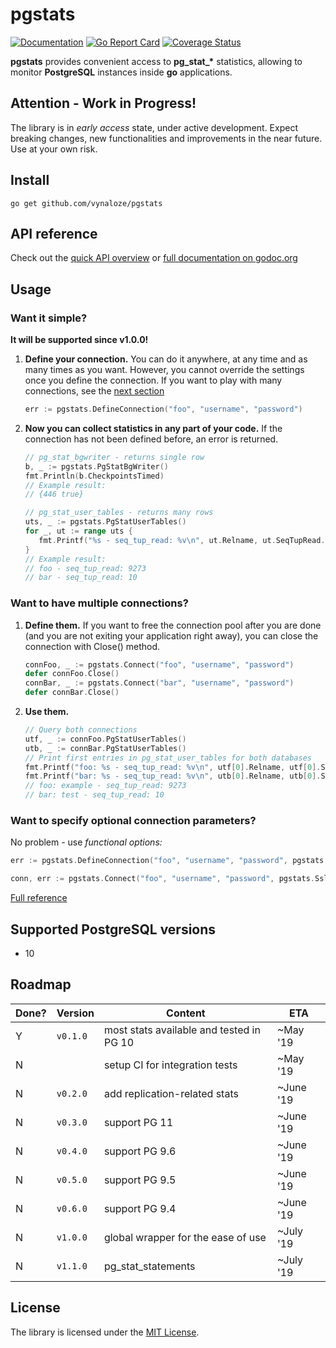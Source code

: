 # pgstats
[![Documentation](https://godoc.org/github.com/vynaloze/pgstats?status.svg)](https://godoc.org/github.com/vynaloze/pgstats)
[![Go Report Card](https://goreportcard.com/badge/github.com/vynaloze/pgstats)](https://goreportcard.com/report/github.com/vynaloze/pgstats)
[![Coverage Status](https://coveralls.io/repos/github/vynaloze/pgstats/badge.svg?branch=master)](https://coveralls.io/github/vynaloze/pgstats?branch=master)

**pgstats** provides convenient access to **pg_stat_&ast;** statistics, allowing to monitor **PostgreSQL** instances inside **go** applications.

## Attention - Work in Progress!
The library is in _early access_ state, under active development. 
Expect breaking changes, new functionalities and improvements in the near future. 
Use at your own risk.

## Install
`go get github.com/vynaloze/pgstats`

## API reference
Check out the [quick API overview](doc/api.md) or [full documentation on godoc.org](https://godoc.org/github.com/vynaloze/pgstats)

## Usage
### Want it simple?
**It will be supported since v1.0.0!**

1. **Define your connection.** You can do it anywhere, at any time and as many times as you want.
However, you cannot override the settings once you define the connection. If you want to play with many connections, 
see the [next section](#want-to-have-multiple-connections?)

    ```go
    err := pgstats.DefineConnection("foo", "username", "password")
    ```
    
2. **Now you can collect statistics in any part of your code.** 
If the connection has not been defined before, an error is returned.

    ```go
    // pg_stat_bgwriter - returns single row
    b, _ := pgstats.PgStatBgWriter()
    fmt.Println(b.CheckpointsTimed)
    // Example result:
    // {446 true}
    
    // pg_stat_user_tables - returns many rows
    uts, _ := pgstats.PgStatUserTables()
    for _, ut := range uts {
       fmt.Printf("%s - seq_tup_read: %v\n", ut.Relname, ut.SeqTupRead.Int64)
    }
    // Example result:
    // foo - seq_tup_read: 9273
    // bar - seq_tup_read: 10
    ```
    
    
### Want to have multiple connections?
1. **Define them.** If you want to free the connection pool after you are done 
(and you are not exiting your application right away), 
you can close the connection with Close() method.

    ```go
    connFoo, _ := pgstats.Connect("foo", "username", "password")
    defer connFoo.Close()
    connBar, _ := pgstats.Connect("bar", "username", "password")
    defer connBar.Close()
    ```
    
2. **Use them.**

    ```go
    // Query both connections
    utf, _ := connFoo.PgStatUserTables()
    utb, _ := connBar.PgStatUserTables()
    // Print first entries in pg_stat_user_tables for both databases
    fmt.Printf("foo: %s - seq_tup_read: %v\n", utf[0].Relname, utf[0].SeqTupRead)
    fmt.Printf("bar: %s - seq_tup_read: %v\n", utb[0].Relname, utb[0].SeqTupRead)
    // foo: example - seq_tup_read: 9273
    // bar: test - seq_tup_read: 10
    ```

### Want to specify optional connection parameters?
No problem - use _functional options:_
```go
err := pgstats.DefineConnection("foo", "username", "password", pgstats.Host("10.0.1.3"), pgstats.Port(6432))
```
```go
conn, err := pgstats.Connect("foo", "username", "password", pgstats.SslMode("disable"))
```
[Full reference](doc/options.md)
## Supported PostgreSQL versions
- 10

## Roadmap
Done? | Version | Content | ETA
--- | --- | --- | ---
Y | `v0.1.0` | most stats available and tested in PG 10 | ~May '19
N | | setup CI for integration tests | ~May '19
N | `v0.2.0` | add replication-related stats | ~June '19
N | `v0.3.0` | support PG 11 | ~June '19
N | `v0.4.0` | support PG 9.6 | ~June '19
N | `v0.5.0` | support PG 9.5 | ~June '19
N | `v0.6.0` | support PG 9.4 | ~June '19
N | `v1.0.0` | global wrapper for the ease of use | ~July '19
N | `v1.1.0` | pg_stat_statements | ~July '19

## License
The library is licensed under the [MIT License](LICENSE).